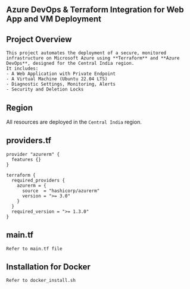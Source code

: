 ## Azure DevOps & Terraform Integration for Web App and VM Deployment
## Project Overview
```
This project automates the deployment of a secure, monitored infrastructure on Microsoft Azure using **Terraform** and **Azure DevOps**, designed for the Central India region.
It includes:
- A Web Application with Private Endpoint
- A Virtual Machine (Ubuntu 22.04 LTS)
- Diagnostic Settings, Monitoring, Alerts
- Security and Deletion Locks
```
## Region
All resources are deployed in the `Central India` region.
## providers.tf
```
provider "azurerm" {
  features {}
}

terraform {
  required_providers {
    azurerm = {
      source  = "hashicorp/azurerm"
      version = ">= 3.0"
    }
  }
  required_version = ">= 1.3.0"
}
```
## main.tf
```
Refer to main.tf file
```
## Installation for Docker
```
Refer to docker_install.sh
```
